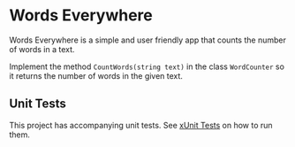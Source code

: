 # Words Everywhere

Words Everywhere is a simple and user friendly app that counts the number of words in a text.

Implement the method `CountWords(string text)` in the class `WordCounter` so it returns the number of words in the given text.

## Unit Tests

This project has accompanying unit tests. See [xUnit Tests](/README.md#xunit-tests) on how to run them.
